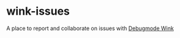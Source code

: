 # wink-issues
A place to report and collaborate on issues with [Debugmode Wink](https://www.debugmode.com/wink/)
